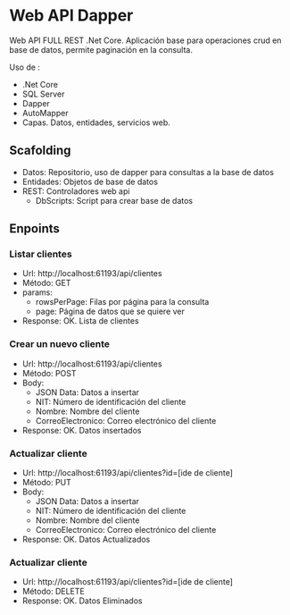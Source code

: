 # Web API Dapper
Web API FULL REST .Net Core. 
Aplicación base para operaciones crud en base de datos, permite paginación en la consulta.

Uso de :
* .Net Core
* SQL Server
* Dapper
* AutoMapper
* Capas. Datos, entidades, servicios web.

## Scafolding
* Datos: Repositorio, uso de dapper para consultas a la base de datos
* Entidades: Objetos de base de datos
* REST: Controladores web api
  * DbScripts: Script para crear base de datos

## Enpoints
### Listar clientes
* Url: http://localhost:61193/api/clientes
* Método: GET
* params:
  * rowsPerPage: Filas por página para la consulta
  * page: Página de datos que se quiere ver
* Response: OK. Lista de clientes

### Crear un nuevo cliente
* Url: http://localhost:61193/api/clientes
* Método: POST
* Body:
  * JSON Data: Datos a insertar
   * NIT: Número de identificación del cliente
   * Nombre: Nombre del cliente
   * CorreoElectronico: Correo electrónico del cliente
 * Response: OK. Datos insertados
 
 ### Actualizar cliente
 
 * Url: http://localhost:61193/api/clientes?id=[ide de cliente]
* Método: PUT
* Body:
  * JSON Data: Datos a insertar
   * NIT: Número de identificación del cliente
   * Nombre: Nombre del cliente
   * CorreoElectronico: Correo electrónico del cliente
* Response: OK. Datos Actualizados
  
### Actualizar cliente
 
 * Url: http://localhost:61193/api/clientes?id=[ide de cliente]
* Método: DELETE
* Response: OK. Datos Eliminados
